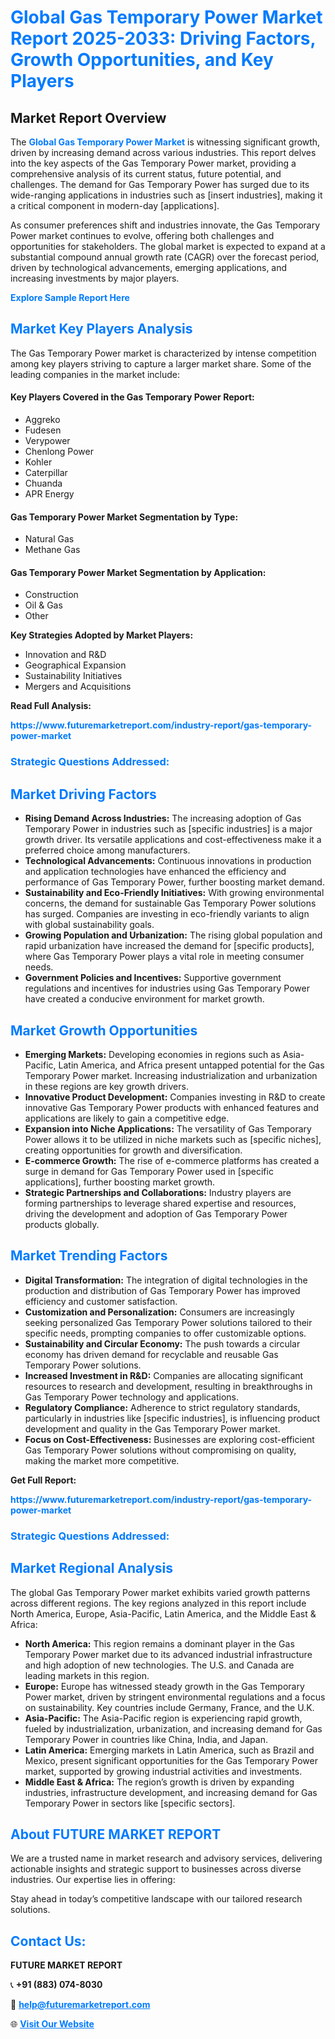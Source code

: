 <h1 style="color: #007BFF;">Global Gas Temporary Power Market Report 2025-2033: Driving Factors, Growth Opportunities, and Key Players</h1>

<section id="overview">
<h2>Market Report Overview</h2>
<p>The <a href="https://www.futuremarketreport.com/industry-report/gas-temporary-power-market" style="color: #007BFF; text-decoration: none;"><strong>Global Gas Temporary Power Market</strong></a> is witnessing significant growth, driven by increasing demand across various industries. This report delves into the key aspects of the Gas Temporary Power market, providing a comprehensive analysis of its current status, future potential, and challenges. The demand for Gas Temporary Power has surged due to its wide-ranging applications in industries such as [insert industries], making it a critical component in modern-day [applications].</p>
<p>As consumer preferences shift and industries innovate, the Gas Temporary Power market continues to evolve, offering both challenges and opportunities for stakeholders. The global market is expected to expand at a substantial compound annual growth rate (CAGR) over the forecast period, driven by technological advancements, emerging applications, and increasing investments by major players.</p>
</section>

<section id="overview">
<p><a href="https://www.futuremarketreport.com/request-sample/reportId=92798" style="color: #007BFF; text-decoration: none;"><strong>Explore Sample Report Here</strong></a></p>
</section>

<section id="key-players">
<h2 style="color: #007BFF;">Market Key Players Analysis</h2>
<p>The Gas Temporary Power market is characterized by intense competition among key players striving to capture a larger market share. Some of the leading companies in the market include:</p>
<h4>Key Players Covered in the Gas Temporary Power Report:</h4>
<ul><li>Aggreko</li><li>Fudesen</li><li>Verypower</li><li>Chenlong Power</li><li>Kohler</li><li>Caterpillar</li><li>Chuanda</li><li>APR Energy</li></ul>
<h4>Gas Temporary Power Market Segmentation by Type:</h4>
<ul><li>Natural Gas</li><li>Methane Gas</li></ul>

<h4>Gas Temporary Power Market Segmentation by Application:</h4>
<ul><li>Construction</li><li>Oil &amp; Gas</li><li>Other</li></ul>
<p><strong>Key Strategies Adopted by Market Players:</strong></p>
<ul>
<li>Innovation and R&D</li>
<li>Geographical Expansion</li>
<li>Sustainability Initiatives</li>
<li>Mergers and Acquisitions</li>
</ul>
</section>

<section>
<p><strong>Read Full Analysis: </strong></p><a href="https://www.futuremarketreport.com/industry-report/gas-temporary-power-market" style="color: #007BFF; text-decoration: none;"><strong>https://www.futuremarketreport.com/industry-report/gas-temporary-power-market</strong></a>
<h3 style="color: #007BFF;">Strategic Questions Addressed:</h3>
</section>

<section id="driving-factors">
<h2 style="color: #007BFF;">Market Driving Factors</h2>
<ul>
<li><strong>Rising Demand Across Industries:</strong> The increasing adoption of Gas Temporary Power in industries such as [specific industries] is a major growth driver. Its versatile applications and cost-effectiveness make it a preferred choice among manufacturers.</li>
<li><strong>Technological Advancements:</strong> Continuous innovations in production and application technologies have enhanced the efficiency and performance of Gas Temporary Power, further boosting market demand.</li>
<li><strong>Sustainability and Eco-Friendly Initiatives:</strong> With growing environmental concerns, the demand for sustainable Gas Temporary Power solutions has surged. Companies are investing in eco-friendly variants to align with global sustainability goals.</li>
<li><strong>Growing Population and Urbanization:</strong> The rising global population and rapid urbanization have increased the demand for [specific products], where Gas Temporary Power plays a vital role in meeting consumer needs.</li>
<li><strong>Government Policies and Incentives:</strong> Supportive government regulations and incentives for industries using Gas Temporary Power have created a conducive environment for market growth.</li>
</ul>
</section>

<section id="growth-opportunities">
<h2 style="color: #007BFF;">Market Growth Opportunities</h2>
<ul>
<li><strong>Emerging Markets:</strong> Developing economies in regions such as Asia-Pacific, Latin America, and Africa present untapped potential for the Gas Temporary Power market. Increasing industrialization and urbanization in these regions are key growth drivers.</li>
<li><strong>Innovative Product Development:</strong> Companies investing in R&D to create innovative Gas Temporary Power products with enhanced features and applications are likely to gain a competitive edge.</li>
<li><strong>Expansion into Niche Applications:</strong> The versatility of Gas Temporary Power allows it to be utilized in niche markets such as [specific niches], creating opportunities for growth and diversification.</li>
<li><strong>E-commerce Growth:</strong> The rise of e-commerce platforms has created a surge in demand for Gas Temporary Power used in [specific applications], further boosting market growth.</li>
<li><strong>Strategic Partnerships and Collaborations:</strong> Industry players are forming partnerships to leverage shared expertise and resources, driving the development and adoption of Gas Temporary Power products globally.</li>
</ul>
</section>

<section id="trending-factors">
<h2 style="color: #007BFF;">Market Trending Factors</h2>
<ul>
<li><strong>Digital Transformation:</strong> The integration of digital technologies in the production and distribution of Gas Temporary Power has improved efficiency and customer satisfaction.</li>
<li><strong>Customization and Personalization:</strong> Consumers are increasingly seeking personalized Gas Temporary Power solutions tailored to their specific needs, prompting companies to offer customizable options.</li>
<li><strong>Sustainability and Circular Economy:</strong> The push towards a circular economy has driven demand for recyclable and reusable Gas Temporary Power solutions.</li>
<li><strong>Increased Investment in R&D:</strong> Companies are allocating significant resources to research and development, resulting in breakthroughs in Gas Temporary Power technology and applications.</li>
<li><strong>Regulatory Compliance:</strong> Adherence to strict regulatory standards, particularly in industries like [specific industries], is influencing product development and quality in the Gas Temporary Power market.</li>
<li><strong>Focus on Cost-Effectiveness:</strong> Businesses are exploring cost-efficient Gas Temporary Power solutions without compromising on quality, making the market more competitive.</li>
</ul>
</section>

<section>
<p><strong>Get Full Report: </strong></p><a href="https://www.futuremarketreport.com/industry-report/gas-temporary-power-market" style="color: #007BFF; text-decoration: none;"><strong>https://www.futuremarketreport.com/industry-report/gas-temporary-power-market</strong></a>
<h3 style="color: #007BFF;">Strategic Questions Addressed:</h3>
</section>


<section id="regional-analysis">
<h2 style="color: #007BFF;">Market Regional Analysis</h2>
<p>The global Gas Temporary Power market exhibits varied growth patterns across different regions. The key regions analyzed in this report include North America, Europe, Asia-Pacific, Latin America, and the Middle East & Africa:</p>
<ul>
<li><strong>North America:</strong> This region remains a dominant player in the Gas Temporary Power market due to its advanced industrial infrastructure and high adoption of new technologies. The U.S. and Canada are leading markets in this region.</li>
<li><strong>Europe:</strong> Europe has witnessed steady growth in the Gas Temporary Power market, driven by stringent environmental regulations and a focus on sustainability. Key countries include Germany, France, and the U.K.</li>
<li><strong>Asia-Pacific:</strong> The Asia-Pacific region is experiencing rapid growth, fueled by industrialization, urbanization, and increasing demand for Gas Temporary Power in countries like China, India, and Japan.</li>
<li><strong>Latin America:</strong> Emerging markets in Latin America, such as Brazil and Mexico, present significant opportunities for the Gas Temporary Power market, supported by growing industrial activities and investments.</li>
<li><strong>Middle East & Africa:</strong> The region’s growth is driven by expanding industries, infrastructure development, and increasing demand for Gas Temporary Power in sectors like [specific sectors].</li>
</ul>
</section>

<footer>
<h2 style="color: #007BFF;">About FUTURE MARKET REPORT</h2>
<p>We are a trusted name in market research and advisory services, delivering actionable insights and strategic support to businesses across diverse industries. Our expertise lies in offering:</p>

<p>Stay ahead in today’s competitive landscape with our tailored research solutions.</p>

<h2 style="color: #007BFF;">Contact Us:</h2>
<p><strong>FUTURE MARKET REPORT</strong></p>
<p>📞 <strong>+91 (883) 074-8030</strong></p>
<p>📧 <strong><a href="mailto:help@futuremarketreport.com" style="color: #007BFF;">help@futuremarketreport.com</a></strong></p>
<p>🌐 <strong><a href="https://www.futuremarketreport.com/" style="color: #007BFF;">Visit Our Website</a></strong></p>
</footer>